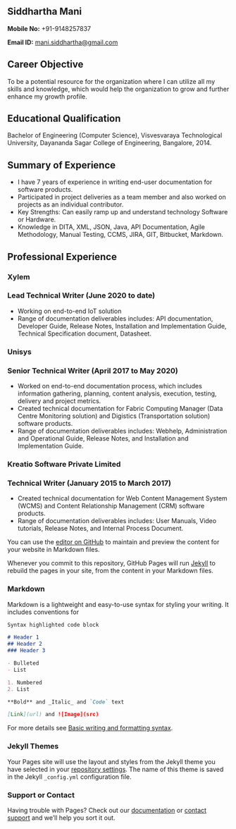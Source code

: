 ## Siddhartha Mani
**Mobile No:** +91-9148257837

**Email ID:** mani.siddhartha@gmail.com

## Career Objective
To be a potential resource for the organization where I can utilize all my skills and knowledge,
which would help the organization to grow and further enhance my growth profile.

## Educational Qualification
Bachelor of Engineering (Computer Science), Visvesvaraya Technological University,
Dayananda Sagar College of Engineering, Bangalore, 2014.

## Summary of Experience
-  I have 7 years of experience in writing end-user documentation for software products.
- Participated in project deliveries as a team member and also worked on projects as an
individual contributor.
- Key Strengths: Can easily ramp up and understand technology Software or Hardware.
- Knowledge in DITA, XML, JSON, Java, API Documentation, Agile Methodology, Manual Testing, CCMS, JIRA, GIT, Bitbucket, Markdown.


## Professional Experience
### Xylem
### Lead Technical Writer (June 2020 to date)
- Working on end-to-end IoT solution
- Range of documentation deliverables includes: API documentation, Developer
Guide, Release Notes, Installation and Implementation Guide, Technical Specification document, Datasheet.

### Unisys
### Senior Technical Writer (April 2017 to May 2020)
- Worked on end-to-end documentation process, which includes information gathering,
planning, content analysis, execution, testing, delivery and project metrics.
- Created technical documentation for Fabric Computing Manager (Data Centre
Monitoring solution) and Digistics (Transportation solution) software products.
- Range of documentation deliverables includes: Webhelp, Administration and Operational
Guide, Release Notes, and Installation and Implementation Guide.

### Kreatio Software Private Limited
### Technical Writer (January 2015 to March 2017)
- Created technical documentation for Web Content Management System (WCMS) and
Content Relationship Management (CRM) software products.
- Range of documentation deliverables includes: User Manuals, Video tutorials, Release
Notes, and Internal Process Document.

You can use the [editor on GitHub](https://github.com/Siddhartha-03/siddharthablog/edit/gh-pages/index.md) to maintain and preview the content for your website in Markdown files.

Whenever you commit to this repository, GitHub Pages will run [Jekyll](https://jekyllrb.com/) to rebuild the pages in your site, from the content in your Markdown files.

### Markdown

Markdown is a lightweight and easy-to-use syntax for styling your writing. It includes conventions for

```markdown
Syntax highlighted code block

# Header 1
## Header 2
### Header 3

- Bulleted
- List

1. Numbered
2. List

**Bold** and _Italic_ and `Code` text

[Link](url) and ![Image](src)
```

For more details see [Basic writing and formatting syntax](https://docs.github.com/en/github/writing-on-github/getting-started-with-writing-and-formatting-on-github/basic-writing-and-formatting-syntax).

### Jekyll Themes

Your Pages site will use the layout and styles from the Jekyll theme you have selected in your [repository settings](https://github.com/Siddhartha-03/siddharthablog/settings/pages). The name of this theme is saved in the Jekyll `_config.yml` configuration file.

### Support or Contact

Having trouble with Pages? Check out our [documentation](https://docs.github.com/categories/github-pages-basics/) or [contact support](https://support.github.com/contact) and we’ll help you sort it out.
